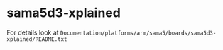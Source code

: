 sama5d3-xplained
================

For details look at
`Documentation/platforms/arm/sama5/boards/sama5d3-xplained/README.txt`
